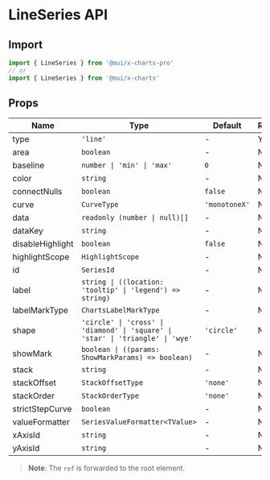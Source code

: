 # LineSeries API

## Import

```jsx
import { LineSeries } from '@mui/x-charts-pro'
// or
import { LineSeries } from '@mui/x-charts'
```

## Props

| Name | Type | Default | Required | Description |
|------|------|---------|----------|-------------|
| type | `'line'` | - | Yes |  |
| area | `boolean` | - | No |  |
| baseline | `number \| 'min' \| 'max'` | `0` | No |  |
| color | `string` | - | No |  |
| connectNulls | `boolean` | `false` | No |  |
| curve | `CurveType` | `'monotoneX'` | No |  |
| data | `readonly (number \| null)[]` | - | No |  |
| dataKey | `string` | - | No |  |
| disableHighlight | `boolean` | `false` | No |  |
| highlightScope | `HighlightScope` | - | No |  |
| id | `SeriesId` | - | No |  |
| label | `string \| ((location: 'tooltip' \| 'legend') => string)` | - | No |  |
| labelMarkType | `ChartsLabelMarkType` | - | No |  |
| shape | `'circle' \| 'cross' \| 'diamond' \| 'square' \| 'star' \| 'triangle' \| 'wye'` | `'circle'` | No |  |
| showMark | `boolean \| ((params: ShowMarkParams) => boolean)` | - | No |  |
| stack | `string` | - | No |  |
| stackOffset | `StackOffsetType` | `'none'` | No |  |
| stackOrder | `StackOrderType` | `'none'` | No |  |
| strictStepCurve | `boolean` | - | No |  |
| valueFormatter | `SeriesValueFormatter<TValue>` | - | No |  |
| xAxisId | `string` | - | No |  |
| yAxisId | `string` | - | No |  |

> **Note**: The `ref` is forwarded to the root element.